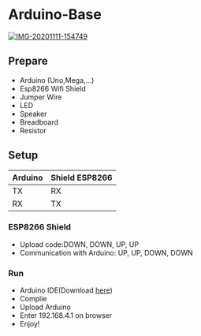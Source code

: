 # Arduino-Base

<a href='https://postimg.cc/7Gc1p7X5' target='_blank'><img src='https://i.postimg.cc/7Gc1p7X5/IMG-20201111-154749.jpg' border='0' alt='IMG-20201111-154749'/></a>

## Prepare

- Arduino (Uno,Mega,...)
- Esp8266 Wifi Shield
- Jumper Wire
- LED
- Speaker
- Breadboard
- Resistor

## Setup

| Arduino         | Shield ESP8266   |
| ----------------| ---------------- |
| TX              | RX               |
| RX              | TX               |

### ESP8266 Shield

- Upload code:DOWN, DOWN, UP, UP
- Communication with Arduino: UP, UP, DOWN, DOWN

### Run

- Arduino IDE(Download [here](https://www.arduino.cc/en/software))
- Complie
- Upload Arduino
- Enter 192.168.4.1 on browser
- Enjoy!
